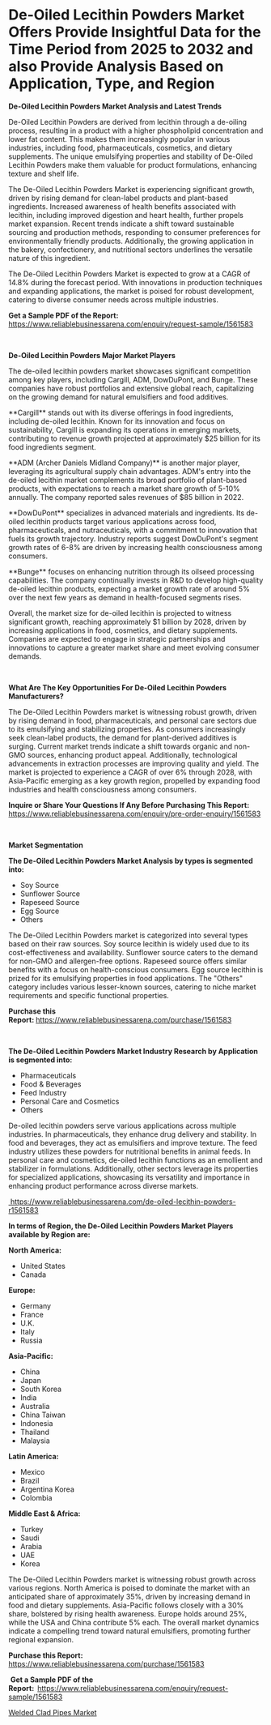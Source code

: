 <p><h1>De-Oiled Lecithin Powders Market Offers Provide Insightful Data for the Time Period from 2025 to 2032 and also Provide Analysis Based on Application, Type, and Region</h1></p><p><strong>De-Oiled Lecithin Powders Market Analysis and Latest Trends</strong></p>
<p><p>De-Oiled Lecithin Powders are derived from lecithin through a de-oiling process, resulting in a product with a higher phospholipid concentration and lower fat content. This makes them increasingly popular in various industries, including food, pharmaceuticals, cosmetics, and dietary supplements. The unique emulsifying properties and stability of De-Oiled Lecithin Powders make them valuable for product formulations, enhancing texture and shelf life.</p><p>The De-Oiled Lecithin Powders Market is experiencing significant growth, driven by rising demand for clean-label products and plant-based ingredients. Increased awareness of health benefits associated with lecithin, including improved digestion and heart health, further propels market expansion. Recent trends indicate a shift toward sustainable sourcing and production methods, responding to consumer preferences for environmentally friendly products. Additionally, the growing application in the bakery, confectionery, and nutritional sectors underlines the versatile nature of this ingredient.</p><p>The De-Oiled Lecithin Powders Market is expected to grow at a CAGR of 14.8% during the forecast period. With innovations in production techniques and expanding applications, the market is poised for robust development, catering to diverse consumer needs across multiple industries.</p></p>
<p><strong>Get a Sample PDF of the Report:&nbsp;</strong> <a href="https://www.reliablebusinessarena.com/enquiry/request-sample/1561583?utm_campaign=1420&utm_medium=2&utm_source=Github&utm_content=ia&utm_term=02042025&utm_id=de-oiled-lecithin-powders">https://www.reliablebusinessarena.com/enquiry/request-sample/1561583</a></p>
<p>&nbsp;</p>
<p><strong>De-Oiled Lecithin Powders Major Market Players</strong></p>
<p><p>The de-oiled lecithin powders market showcases significant competition among key players, including Cargill, ADM, DowDuPont, and Bunge. These companies have robust portfolios and extensive global reach, capitalizing on the growing demand for natural emulsifiers and food additives.</p><p>**Cargill** stands out with its diverse offerings in food ingredients, including de-oiled lecithin. Known for its innovation and focus on sustainability, Cargill is expanding its operations in emerging markets, contributing to revenue growth projected at approximately $25 billion for its food ingredients segment.</p><p>**ADM (Archer Daniels Midland Company)** is another major player, leveraging its agricultural supply chain advantages. ADM's entry into the de-oiled lecithin market complements its broad portfolio of plant-based products, with expectations to reach a market share growth of 5-10% annually. The company reported sales revenues of $85 billion in 2022.</p><p>**DowDuPont** specializes in advanced materials and ingredients. Its de-oiled lecithin products target various applications across food, pharmaceuticals, and nutraceuticals, with a commitment to innovation that fuels its growth trajectory. Industry reports suggest DowDuPont's segment growth rates of 6-8% are driven by increasing health consciousness among consumers.</p><p>**Bunge** focuses on enhancing nutrition through its oilseed processing capabilities. The company continually invests in R&D to develop high-quality de-oiled lecithin products, expecting a market growth rate of around 5% over the next few years as demand in health-focused segments rises.</p><p>Overall, the market size for de-oiled lecithin is projected to witness significant growth, reaching approximately $1 billion by 2028, driven by increasing applications in food, cosmetics, and dietary supplements. Companies are expected to engage in strategic partnerships and innovations to capture a greater market share and meet evolving consumer demands.</p></p>
<p>&nbsp;</p>
<p><strong>What Are The Key Opportunities For De-Oiled Lecithin Powders Manufacturers?</strong></p>
<p><p>The De-Oiled Lecithin Powders market is witnessing robust growth, driven by rising demand in food, pharmaceuticals, and personal care sectors due to its emulsifying and stabilizing properties. As consumers increasingly seek clean-label products, the demand for plant-derived additives is surging. Current market trends indicate a shift towards organic and non-GMO sources, enhancing product appeal. Additionally, technological advancements in extraction processes are improving quality and yield. The market is projected to experience a CAGR of over 6% through 2028, with Asia-Pacific emerging as a key growth region, propelled by expanding food industries and health consciousness among consumers.</p></p>
<p><strong>Inquire or Share Your Questions If Any Before Purchasing This Report:</strong> <a href="https://www.reliablebusinessarena.com/enquiry/pre-order-enquiry/1561583?utm_campaign=1420&utm_medium=2&utm_source=Github&utm_content=ia&utm_term=02042025&utm_id=de-oiled-lecithin-powders">https://www.reliablebusinessarena.com/enquiry/pre-order-enquiry/1561583</a></p>
<p>&nbsp;</p>
<p><strong>Market Segmentation</strong></p>
<p><strong>The De-Oiled Lecithin Powders Market Analysis by types is segmented into:</strong></p>
<p><ul><li>Soy Source</li><li>Sunflower Source</li><li>Rapeseed Source</li><li>Egg Source</li><li>Others</li></ul></p>
<p><p>The De-Oiled Lecithin Powders market is categorized into several types based on their raw sources. Soy source lecithin is widely used due to its cost-effectiveness and availability. Sunflower source caters to the demand for non-GMO and allergen-free options. Rapeseed source offers similar benefits with a focus on health-conscious consumers. Egg source lecithin is prized for its emulsifying properties in food applications. The "Others" category includes various lesser-known sources, catering to niche market requirements and specific functional properties.</p></p>
<p><strong>Purchase this Report:&nbsp;</strong><a href="https://www.reliablebusinessarena.com/purchase/1561583?utm_campaign=1420&utm_medium=2&utm_source=Github&utm_content=ia&utm_term=02042025&utm_id=de-oiled-lecithin-powders">https://www.reliablebusinessarena.com/purchase/1561583</a></p>
<p>&nbsp;</p>
<p><strong>The De-Oiled Lecithin Powders Market Industry Research by Application is segmented into:</strong></p>
<p><ul><li>Pharmaceuticals</li><li>Food & Beverages</li><li>Feed Industry</li><li>Personal Care and Cosmetics</li><li>Others</li></ul></p>
<p><p>De-oiled lecithin powders serve various applications across multiple industries. In pharmaceuticals, they enhance drug delivery and stability. In food and beverages, they act as emulsifiers and improve texture. The feed industry utilizes these powders for nutritional benefits in animal feeds. In personal care and cosmetics, de-oiled lecithin functions as an emollient and stabilizer in formulations. Additionally, other sectors leverage its properties for specialized applications, showcasing its versatility and importance in enhancing product performance across diverse markets.</p></p>
<p><a href="https://www.reliablebusinessarena.com/de-oiled-lecithin-powders-r1561583?utm_campaign=1420&utm_medium=2&utm_source=Github&utm_content=ia&utm_term=02042025&utm_id=de-oiled-lecithin-powders">&nbsp;https://www.reliablebusinessarena.com/de-oiled-lecithin-powders-r1561583</a></p>
<p><strong>In terms of Region, the De-Oiled Lecithin Powders Market Players available by Region are:</strong></p>
<p>
    <p> <strong> North America: </strong>
        <ul>
            <li>United States</li>
            <li>Canada</li>
        </ul>
        </p> 
    <p> <strong> Europe: </strong>
        <ul>
            <li>Germany</li>
            <li>France</li>
            <li>U.K.</li>
            <li>Italy</li>
            <li>Russia</li>
        </ul>
        </p> 
    <p> <strong> Asia-Pacific: </strong>
        <ul>
            <li>China</li>
            <li>Japan</li>
            <li>South Korea</li>
            <li>India</li>
            <li>Australia</li>
            <li>China Taiwan</li>
            <li>Indonesia</li>
            <li>Thailand</li>
            <li>Malaysia</li>
        </ul>
        </p> 
    <p> <strong> Latin America: </strong>
        <ul>
            <li>Mexico</li>
            <li>Brazil</li>
            <li>Argentina Korea</li>
            <li>Colombia</li>
        </ul>
        </p> 
    <p> <strong> Middle East & Africa: </strong>
        <ul>
            <li>Turkey</li>
            <li>Saudi</li>
            <li>Arabia</li>
            <li>UAE</li>
            <li>Korea</li>
        </ul>
    </p>
    </p>
<p><p>The De-Oiled Lecithin Powders market is witnessing robust growth across various regions. North America is poised to dominate the market with an anticipated share of approximately 35%, driven by increasing demand in food and dietary supplements. Asia-Pacific follows closely with a 30% share, bolstered by rising health awareness. Europe holds around 25%, while the USA and China contribute 5% each. The overall market dynamics indicate a compelling trend toward natural emulsifiers, promoting further regional expansion.</p></p>
<p><strong>Purchase this Report: </strong><a href="https://www.reliablebusinessarena.com/purchase/1561583?utm_campaign=1420&utm_medium=2&utm_source=Github&utm_content=ia&utm_term=02042025&utm_id=de-oiled-lecithin-powders">https://www.reliablebusinessarena.com/purchase/1561583</a></p>
<p>&nbsp;<strong>Get a Sample PDF of the Report:&nbsp;&nbsp;</strong><a href="https://www.reliablebusinessarena.com/enquiry/request-sample/1561583?utm_campaign=1420&utm_medium=2&utm_source=Github&utm_content=ia&utm_term=02042025&utm_id=de-oiled-lecithin-powders">https://www.reliablebusinessarena.com/enquiry/request-sample/1561583</a></p>
<p><strong></strong></p>
<p><p><a href="https://github.com/arifasabeygb/Market-Research-Report-List-1/blob/main/welded-clad-pipes-market.md?utm_campaign=1420&utm_medium=2&utm_source=Github&utm_content=ia&utm_term=02042025&utm_id=de-oiled-lecithin-powders">Welded Clad Pipes Market</a></p></p>